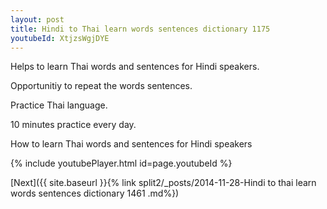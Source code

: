 ```yaml
---
layout: post
title: Hindi to Thai learn words sentences dictionary 1175 
youtubeId: XtjzsWgjDYE
---
```

 
 
Helps to learn Thai words and sentences for Hindi speakers.

Opportunitiy to repeat the words sentences. 

Practice Thai language. 
 
10 minutes practice every day. 
 
How to learn Thai words and sentences for Hindi speakers 
 
{% include youtubePlayer.html id=page.youtubeId %}
 
 
[Next]({{ site.baseurl }}{% link  split2/_posts/2014-11-28-Hindi to thai learn words sentences dictionary 1461 .md%})
 
